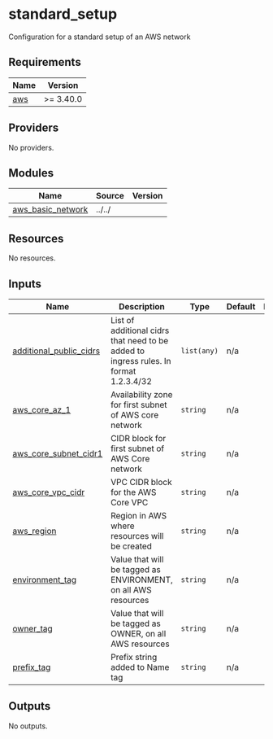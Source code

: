 # standard_setup
Configuration for a standard setup of an AWS network

## Requirements

| Name | Version |
|------|---------|
| <a name="requirement_aws"></a> [aws](#requirement\_aws) | >= 3.40.0 |

## Providers

No providers.

## Modules

| Name | Source | Version |
|------|--------|---------|
| <a name="module_aws_basic_network"></a> [aws\_basic\_network](#module\_aws\_basic\_network) | ../../ |  |

## Resources

No resources.

## Inputs

| Name | Description | Type | Default | Required |
|------|-------------|------|---------|:--------:|
| <a name="input_additional_public_cidrs"></a> [additional\_public\_cidrs](#input\_additional\_public\_cidrs) | List of additional cidrs that need to be added to ingress rules. In format 1.2.3.4/32 | `list(any)` | n/a | yes |
| <a name="input_aws_core_az_1"></a> [aws\_core\_az\_1](#input\_aws\_core\_az\_1) | Availability zone for first subnet of AWS core network | `string` | n/a | yes |
| <a name="input_aws_core_subnet_cidr1"></a> [aws\_core\_subnet\_cidr1](#input\_aws\_core\_subnet\_cidr1) | CIDR block for first subnet of AWS Core network | `string` | n/a | yes |
| <a name="input_aws_core_vpc_cidr"></a> [aws\_core\_vpc\_cidr](#input\_aws\_core\_vpc\_cidr) | VPC CIDR block for the AWS Core VPC | `string` | n/a | yes |
| <a name="input_aws_region"></a> [aws\_region](#input\_aws\_region) | Region in AWS where resources will be created | `string` | n/a | yes |
| <a name="input_environment_tag"></a> [environment\_tag](#input\_environment\_tag) | Value that will be tagged as ENVIRONMENT, on all AWS resources | `string` | n/a | yes |
| <a name="input_owner_tag"></a> [owner\_tag](#input\_owner\_tag) | Value that will be tagged as OWNER, on all AWS resources | `string` | n/a | yes |
| <a name="input_prefix_tag"></a> [prefix\_tag](#input\_prefix\_tag) | Prefix string added to Name tag | `string` | n/a | yes |

## Outputs

No outputs.
